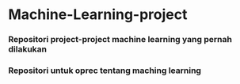 # Machine-Learning-project

### Repositori project-project machine learning yang pernah dilakukan

### Repositori untuk oprec tentang maching learning
